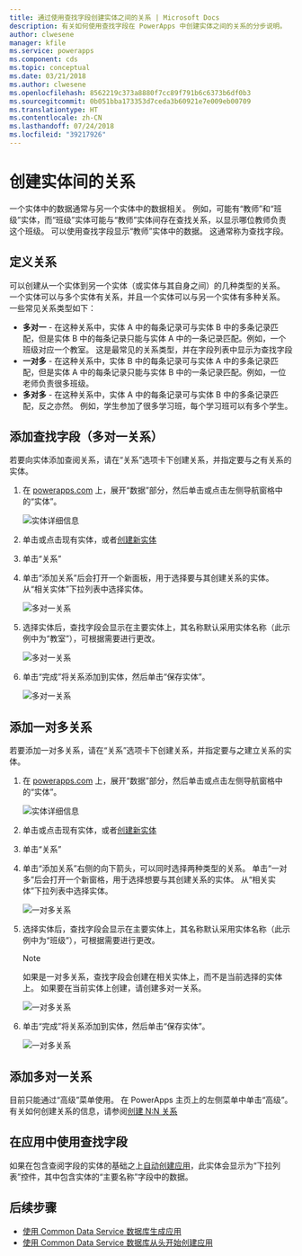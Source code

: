 ```yaml
---
title: 通过使用查找字段创建实体之间的关系 | Microsoft Docs
description: 有关如何使用查找字段在 PowerApps 中创建实体之间的关系的分步说明。
author: clwesene
manager: kfile
ms.service: powerapps
ms.component: cds
ms.topic: conceptual
ms.date: 03/21/2018
ms.author: clwesene
ms.openlocfilehash: 8562219c373a8880f7cc89f791b6c6373b6df0b3
ms.sourcegitcommit: 0b051bba173353d7ceda3b60921e7e009eb00709
ms.translationtype: HT
ms.contentlocale: zh-CN
ms.lasthandoff: 07/24/2018
ms.locfileid: "39217926"
---
```

# <a name="create-a-relationship-between-entities"></a>创建实体间的关系
一个实体中的数据通常与另一个实体中的数据相关。 例如，可能有“教师”和“班级”实体，而“班级”实体可能与“教师”实体间存在查找关系，以显示哪位教师负责这个班级。 可以使用查找字段显示“教师”实体中的数据。 这通常称为查找字段。

## <a name="define-a-relationship"></a>定义关系
可以创建从一个实体到另一个实体（或实体与其自身之间）的几种类型的关系。 一个实体可以与多个实体有关系，并且一个实体可以与另一个实体有多种关系。 一些常见关系类型如下：

* **多对一** - 在这种关系中，实体 A 中的每条记录可与实体 B 中的多条记录匹配，但是实体 B 中的每条记录只能与实体 A 中的一条记录匹配。例如，一个班级对应一个教室。 这是最常见的关系类型，并在字段列表中显示为查找字段
* **一对多** - 在这种关系中，实体 B 中的每条记录可与实体 A 中的多条记录匹配，但是实体 A 中的每条记录只能与实体 B 中的一条记录匹配。例如，一位老师负责很多班级。
* **多对多** - 在这种关系中，实体 A 中的每条记录可与实体 B 中的多条记录匹配，反之亦然。 例如，学生参加了很多学习班，每个学习班可以有多个学生。

## <a name="add-a-lookup-field-many-to-one-relationship"></a>添加查找字段（多对一关系）

若要向实体添加查阅关系，请在“关系”选项卡下创建关系，并指定要与之有关系的实体。

1. 在 [powerapps.com](https://web.powerapps.com?utm_source=padocs&utm_medium=linkinadoc&utm_campaign=referralsfromdoc) 上，展开“数据”部分，然后单击或点击左侧导航窗格中的“实体”。

    ![实体详细信息](./media/data-platform-cds-create-entity/entitylist.png "实体列表")

2. 单击或点击现有实体，或者[创建新实体](data-platform-create-entity.md)

3. 单击“关系”

4. 单击“添加关系”后会打开一个新面板，用于选择要与其创建关系的实体。 从“相关实体”下拉列表中选择实体。

    ![多对一关系](./media/data-platform-cds-newrelationship/manytoone-1.png "多对一关系")

5. 选择实体后，查找字段会显示在主要实体上，其名称默认采用实体名称（此示例中为“教室”），可根据需要进行更改。

    ![多对一关系](./media/data-platform-cds-newrelationship/manytoone-2.png "多对一关系")

6. 单击“完成”将关系添加到实体，然后单击“保存实体”。

    ![多对一关系](./media/data-platform-cds-newrelationship/manytoone-3.png "多对一关系")

## <a name="add-a-one-to-many-relationship"></a>添加一对多关系

若要添加一对多关系，请在“关系”选项卡下创建关系，并指定要与之建立关系的实体。

1. 在 [powerapps.com](https://web.powerapps.com?utm_source=padocs&utm_medium=linkinadoc&utm_campaign=referralsfromdoc) 上，展开“数据”部分，然后单击或点击左侧导航窗格中的“实体”。

    ![实体详细信息](./media/data-platform-cds-create-entity/entitylist.png "实体列表")

2. 单击或点击现有实体，或者[创建新实体](data-platform-create-entity.md)

3. 单击“关系”

4. 单击“添加关系”右侧的向下箭头，可以同时选择两种类型的关系。 单击“一对多”后会打开一个新窗格，用于选择想要与其创建关系的实体。 从“相关实体”下拉列表中选择实体。

    ![一对多关系](./media/data-platform-cds-newrelationship/onetomany-1.png "一对多关系")

5. 选择实体后，查找字段会显示在主要实体上，其名称默认采用实体名称（此示例中为“班级”），可根据需要进行更改。

    > [!NOTE]
    > 如果是一对多关系，查找字段会创建在相关实体上，而不是当前选择的实体上。 如果要在当前实体上创建，请创建多对一关系。

    ![一对多关系](./media/data-platform-cds-newrelationship/onetomany-2.png "一对多关系")

6. 单击“完成”将关系添加到实体，然后单击“保存实体”。

    ![一对多关系](./media/data-platform-cds-newrelationship/onetomany-3.png "一对多关系")

## <a name="add-a-many-to-many-relationship"></a>添加多对一关系

目前只能通过“高级”菜单使用。 在 PowerApps 主页上的左侧菜单中单击“高级”。 有关如何创建关系的信息，请参阅[创建 N:N 关系](/dynamics365/customer-engagement/customize/create-and-edit-nn-many-to-many-relationships)

## <a name="use-a-lookup-field-in-an-app"></a>在应用中使用查找字段
如果在包含查阅字段的实体的基础之上[自动创建应用](../canvas-apps/data-platform-create-app.md)，此实体会显示为“下拉列表”控件，其中包含实体的“主要名称”字段中的数据。

## <a name="next-steps"></a>后续步骤
* [使用 Common Data Service 数据库生成应用](../canvas-apps/data-platform-create-app.md)
* [使用 Common Data Service 数据库从头开始创建应用](../canvas-apps/data-platform-create-app-scratch.md)

